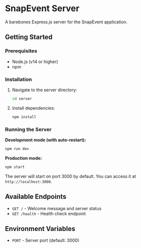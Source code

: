 # SnapEvent Server

A barebones Express.js server for the SnapEvent application.

## Getting Started

### Prerequisites
- Node.js (v14 or higher)
- npm

### Installation

1. Navigate to the server directory:
   ```bash
   cd server
   ```

2. Install dependencies:
   ```bash
   npm install
   ```

### Running the Server

**Development mode (with auto-restart):**
```bash
npm run dev
```

**Production mode:**
```bash
npm start
```

The server will start on port 3000 by default. You can access it at `http://localhost:3000`.

## Available Endpoints

- `GET /` - Welcome message and server status
- `GET /health` - Health check endpoint

## Environment Variables

- `PORT` - Server port (default: 3000)